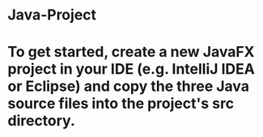 # Java-Project

# To get started, create a new JavaFX project in your IDE (e.g. IntelliJ IDEA or Eclipse) and copy the three Java source files into the project's src directory.
